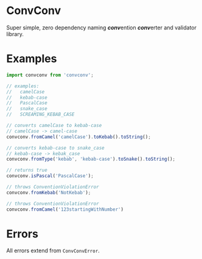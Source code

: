 # ConvConv
Super simple, zero dependency naming ***conv***ention ***conv***erter and validator library.

# Examples
```typescript
import convconv from 'convconv';

// examples:
//   camelCase
//   kebab-case
//   PascalCase
//   snake_case
//   SCREAMING_KEBAB_CASE

// converts camelCase to kebab-case
// camelCase -> camel-case
convconv.fromCamel('camelCase').toKebab().toString();

// converts kebab-case to snake_case
// kebab-case -> kebak_case
convconv.fromType('kebab', 'kebab-case').toSnake().toString();

// returns true
convconv.isPascal('PascalCase');

// throws ConventionViolationError
convconv.fromKebab('NotKebab');

// throws ConventionViolationError
convconv.fromCamel('123startingWithNumber')
```
# Errors
All errors extend from `ConvConvError`.
